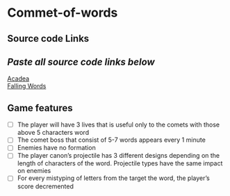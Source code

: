 # Commet-of-words

## Source code Links
*Paste all source code links below*
---
[Acadea](https://github.com/acadea/course_frontend_javascript_intro/tree/master/ep10-speed_typing_game)<br>
[Falling Words](https://github.com/toyamarodrigo/falling-words-game?fbclid=IwAR2BNLPIglhNovb3g1ba2aV8nztrpKOlBGHgZNhgQ_SJQWum3McKhXtNGG4)

## Game features

- [ ] The player will have 3 lives that is useful only to the comets with those above 5 characters
word
- [ ]  The comet boss that consist of 5-7 words appears every 1 minute
- [ ] Enemies have no formation
- [ ] The player canon’s projectile has 3 different designs depending on the length of characters
of the word. Projectile types have the same impact on enemies
- [ ] For every mistyping of letters from the target the word, the player’s score decremented
